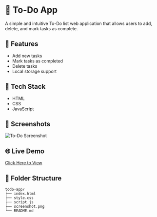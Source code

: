 
# 📝 To-Do App

A simple and intuitive To-Do list web application that allows users to add, delete, and mark tasks as complete.

## 🚀 Features
- Add new tasks
- Mark tasks as completed
- Delete tasks
- Local storage support

## 🔧 Tech Stack
- HTML
- CSS
- JavaScript

## 📸 Screenshots
![To-Do Screenshot](Screenshot.png)

## 🌐 Live Demo
[Click Here to View](http://padoleshital.github.io/Todo-list-js/)

## 📁 Folder Structure

```
todo-app/
├── index.html
├── style.css
├── script.js
├── screenshot.png
└── README.md
```
